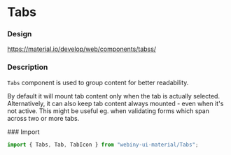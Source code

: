 # Tabs

### Design
<a href="https://material.io/develop/web/components/tabss/" target="_blank">https://material.io/develop/web/components/tabss/</a>

### Description
`Tabs` component is used to group content for better readability.

By default it will mount tab content only when the tab is actually selected.
Alternatively, it can also keep tab content always mounted - even when it's not active. This might be useful eg.
when validating forms which span across two or more tabs.

### Import
```js
import { Tabs, Tab, TabIcon } from "webiny-ui-material/Tabs";
```